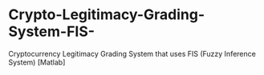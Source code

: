 # Crypto-Legitimacy-Grading-System-FIS-
Cryptocurrency Legitimacy Grading System that uses FIS (Fuzzy Inference System) [Matlab]
